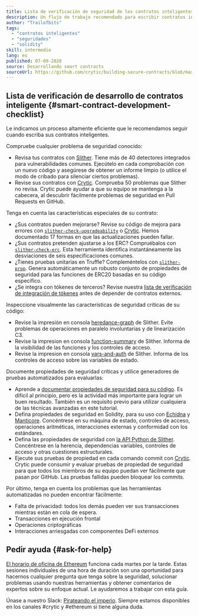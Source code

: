 ```yaml
---
title: Lista de verificación de seguridad de los contratos inteligentes
description: Un flujo de trabajo recomendado para escribir contratos inteligentes seguros
author: "Trailofbits"
tags:
  - "contratos inteligentes"
  - "seguridades"
  - "solidity"
skill: intermedio
lang: es
published: 07-09-2020
source: Desarrollando smart contracts
sourceUrl: https://github.com/crytic/building-secure-contracts/blob/master/development-guidelines/workflow.md
---
```


## Lista de verificación de desarrollo de contratos inteligente {#smart-contract-development-checklist}

Le indicamos un proceso altamente eficiente que le recomendamos seguir cuando escriba sus contratos inteligentes.

Compruebe cualquier problema de seguridad conocido:

- Revisa tus contratos con [Slither](https://github.com/crytic/slither). Tiene más de 40 detectores integrados para vulnerabilidades comunes. Ejecútelo en cada comprobación con un nuevo código y asegúrese de obtener un informe limpio (o utilice el modo de cribado para silenciar ciertos problemas).
- Revise sus contratos con [Crytic](https://crytic.io/). Comprueba 50 problemas que Slither no revisa. Crytic puede ayudar a que su equipo se mantenga a la cabecera, al descubrir fácilmente problemas de seguridad en Pull Requests en GitHub.

Tenga en cuenta las características especiales de su contrato:

- ¿Sus contratos pueden mejorarse? Revise su código de mejora para errores con [`slither-check-upgradeability`](https://github.com/crytic/slither/wiki/Upgradeability-Checks) o [Crytic](https://blog.trailofbits.com/2020/06/12/upgradeable-contracts-made-safer-with-crytic/). Hemos documentado 17 formas en que las actualizaciones pueden fallar.
- ¿Sus contratos pretenden ajustarse a los ERC? Compruébalos con [`slither-check-erc`](https://github.com/crytic/slither/wiki/ERC-Conformance). Esta herramienta identifica instantáneamente las desviaciones de seis especificaciones comunes.
- ¿Tienes pruebas unitarias en Truffle? Compleméntelos con [`slither-prop`](https://github.com/crytic/slither/wiki/Property-generation). Genera automáticamente un robusto conjunto de propiedades de seguridad para las funciones de ERC20 basadas en su código específico.
- ¿Se integra con tókenes de terceros? Revise nuestra [lista de verificación de integración de tókenes](/developers/tutorials/token-integration-checklist/) antes de depender de contratos externos.

Inspeccione visualmente las características de seguridad críticas de su código:

- Revise la impresión en consola [heredance-graph](https://github.com/trailofbits/slither/wiki/Printer-documentation#inheritance-graph) de Slither. Evite problemas de operaciones en paralelo involuntarias y de linearización C3.
- Revise la impresion en consola [function-summary](https://github.com/trailofbits/slither/wiki/Printer-documentation#function-summary) de Slither. Informa de la visibilidad de las funciones y los controles de acceso.
- Revise la impresion en consola [vars-and-auth](https://github.com/trailofbits/slither/wiki/Printer-documentation#variables-written-and-authorization) de Slither. Informa de los controles de acceso sobre las variables de estado.

Documente propiedades de seguridad críticas y utilice generadores de pruebas automatizados para evaluarlas:

- Aprende a [documentar propiedades de seguridad para su código](/developers/tutorials/guide-to-smart-contract-security-tools/). Es difícil al principio, pero es la actividad más importante para lograr un buen resultado. También es un requisito previo para utilizar cualquiera de las técnicas avanzadas en este tutorial.
- Defina propiedades de seguridad en Solidity, para su uso con [Echidna](https://github.com/crytic/echidna) y [Manticore](https://manticore.readthedocs.io/en/latest/verifier.html). Concéntrese en su máquina de estado, controles de acceso, operaciones aritméticas, interacciones externas y conformidad con los estándares.
- Defina las propiedades de seguridad con [la API Python de Slither](/developers/tutorials/how-to-use-slither-to-find-smart-contract-bugs/). Concéntrese en la herencia, dependencias variables, controles de acceso y otras cuestiones estructurales.
- Ejecute sus pruebas de propiedad en cada comando commit con [Crytic](https://crytic.io). Crytic puede consumir y evaluar pruebas de propiedad de seguridad para que todos los miembros de su equipo puedan ver fácilmente que pasan por GitHub. Las pruebas fallidas pueden bloquear los commits.

Por último, tenga en cuenta los problemas que las herramientas automatizadas no pueden encontrar fácilmente:

- Falta de privacidad: todos los demás pueden ver sus transacciones mientras están en cola de espera.
- Transacciones en ejecución frontal
- Operaciones criptográficas
- Interacciones arriesgadas con componentes DeFi externos

## Pedir ayuda {#ask-for-help}

[El horario de oficina de Ethereum](https://calendly.com/dan-trailofbits/ethereum-office-hours) funciona cada martes por la tarde. Estas sesiones individuales de una hora de duración son una oportunidad para hacernos cualquier pregunta que tenga sobre la seguridad, solucionar problemas usando nuestras herramientas y obtener comentarios de expertos sobre su enfoque actual. Le ayudaremos a trabajar con esta guía.

Únase a nuestro Slack: [Pirateando el imperio](https://join.slack.com/t/empirehacking/shared_invite/zt-h97bbrj8-1jwuiU33nnzg67JcvIciUw). Siempre estamos disponibles en los canales #crytic y #ethereum si tiene alguna duda.
